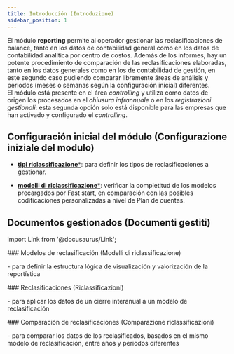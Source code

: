 ```yaml
---
title: Introducción (Introduzione)
sidebar_position: 1
---
```


El módulo **reporting** permite al operador gestionar las reclasificaciones de balance, tanto en los datos de contabilidad general como en los datos de contabilidad analítica por centro de costos. Además de los informes, hay un potente procedimiento de comparación de las reclasificaciones elaboradas, tanto en los datos generales como en los de contabilidad de gestión, en este segundo caso pudiendo comparar libremente áreas de análisis y periodos (meses o semanas según la configuración inicial) diferentes.  
El módulo está presente en el área *controlling* y utiliza como datos de origen los procesados en el *chiusura infrannuale* o en los *registrazioni gestionali*: esta segunda opción solo está disponible para las empresas que han activado y configurado el *controlling*.

## Configuración inicial del módulo (Configurazione iniziale del modulo)
- [**tipi riclassificazione***](/docs/configurations/tables/controlling/reporting/reclassification-types): para definir los tipos de reclasificaciones a gestionar.

- [**modelli di riclassificazione***](/docs/controlling/reclassifications/create-reclassification-model): verificar la completitud de los modelos precargados por Fast start, en comparación con las posibles codificaciones personalizadas a nivel de Plan de cuentas.

## Documentos gestionados (Documenti gestiti)  
import Link from '@docusaurus/Link';

<div className="cardContainer">
    <div className="card">
###     <Link to="/docs/controlling/reclassifications/create-reclassification-model">Modelos de reclasificación (Modelli di riclassificazione)</Link>
        <p>- para definir la estructura lógica de visualización y valorización de la reportística</p>
###     <Link to="/docs/controlling/reclassifications/reclassifications-management" className="bold-link">Reclasificaciones (Riclassificazioni)</Link>
        <p>- para aplicar los datos de un cierre interanual a un modelo de reclasificación</p>
###     <Link to="/docs/controlling/reclassifications/comparations" className="bold-link">Comparación de reclasificaciones (Comparazione riclassificazioni)</Link>
        <p>- para comparar los datos de los reclasificados, basados en el mismo modelo de reclasificación, entre años y periodos diferentes</p>
    </div>
</div>